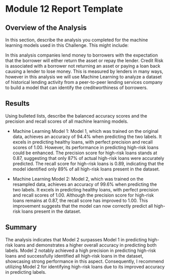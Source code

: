 # Module 12 Report Template

## Overview of the Analysis

In this section, describe the analysis you completed for the machine learning models used in this Challenge. This might include:

In this analysis companies lend money to borrowers with the expectation that the borrower will either return the asset or repay the lender. Credit Risk is associated with a borrower not returning an asset or paying a loan back causing a lender to lose money. This is measured by lenders in many ways, however in this analysis we will use Machine Learning to analyze a dataset of historical lending activity from a peer-to-peer lending services company to build a model that can identify the creditworthiness of borrowers.

## Results

Using bulleted lists, describe the balanced accuracy scores and the precision and recall scores of all machine learning models.

* Machine Learning Model 1:
  Model 1, which was trained on the original data, achieves an accuracy of 94.4% when predicting the two labels. It excels in predicting healthy loans, with perfect precision and recall scores of 1.00. However, its performance in predicting high-risk loans could be enhanced. The precision score for high-risk loans stands at 0.87, suggesting that only 87% of actual high-risk loans were accurately predicted. The recall score for high-risk loans is 0.89, indicating that the model identified only 89% of all high-risk loans present in the dataset.




* Machine Learning Model 2:
  Model 2, which was trained on the resampled data, achieves an accuracy of 99.6% when predicting the two labels. It excels in predicting healthy loans, with perfect precision and recall scores of 1.00. Although the precision score for high-risk loans remains at 0.87, the recall score has improved to 1.00. This improvement suggests that the model can now correctly predict all high-risk loans present in the dataset.


## Summary

The analysis indicates that Model 2 surpasses Model 1 in predicting high-risk loans and demonstrates a higher overall accuracy in predicting both labels. Model 2 notably achieved a high precision in predicting high-risk loans and successfully identified all high-risk loans in the dataset, showcasing strong performance in this aspect. Consequently, I recommend utilizing Model 2 for identifying high-risk loans due to its improved accuracy in predicting labels.


